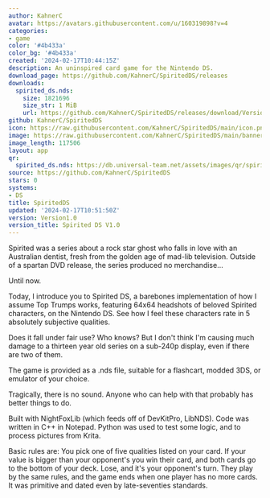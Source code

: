 ```yaml
---
author: KahnerC
avatar: https://avatars.githubusercontent.com/u/160319898?v=4
categories:
- game
color: '#4b433a'
color_bg: '#4b433a'
created: '2024-02-17T10:44:15Z'
description: An uninspired card game for the Nintendo DS.
download_page: https://github.com/KahnerC/SpiritedDS/releases
downloads:
  spirited_ds.nds:
    size: 1821696
    size_str: 1 MiB
    url: https://github.com/KahnerC/SpiritedDS/releases/download/Version1.0/spirited_ds.nds
github: KahnerC/SpiritedDS
icon: https://raw.githubusercontent.com/KahnerC/SpiritedDS/main/icon.png
image: https://raw.githubusercontent.com/KahnerC/SpiritedDS/main/banner.png
image_length: 117506
layout: app
qr:
  spirited_ds.nds: https://db.universal-team.net/assets/images/qr/spirited_ds-nds.png
source: https://github.com/KahnerC/SpiritedDS
stars: 0
systems:
- DS
title: SpiritedDS
updated: '2024-02-17T10:51:50Z'
version: Version1.0
version_title: Spirited DS V1.0
---
```

Spirited was a series about a rock star ghost who falls in love with an Australian dentist, fresh from the golden age of mad-lib television. Outside of a spartan DVD release, the series produced no merchandise...

Until now.

Today, I introduce you to Spirited DS, a barebones implementation of how I assume Top Trumps works, featuring 64x64 headshots of beloved Spirited characters, on the Nintendo DS. See how I feel these characters rate in 5 absolutely subjective qualities.

Does it fall under fair use? Who knows? But I don't think I'm causing much damage to a thirteen year old series on a sub-240p display, even if there are two of them.

The game is provided as a .nds file, suitable for a flashcart, modded 3DS, or emulator of your choice.

Tragically, there is no sound. Anyone who can help with that probably has better things to do.

Built with NightFoxLib (which feeds off of DevKitPro, LibNDS). Code was written in C++ in Notepad. Python was used to test some logic, and to process pictures from Krita.

Basic rules are: You pick one of five qualities listed on your card. If your value is bigger than your opponent's you win their card, and both cards go to the bottom of your deck. Lose, and it's your opponent's turn. They play by the same rules, and the game ends when one player has no more cards. It was primitive and dated even by late-seventies standards.